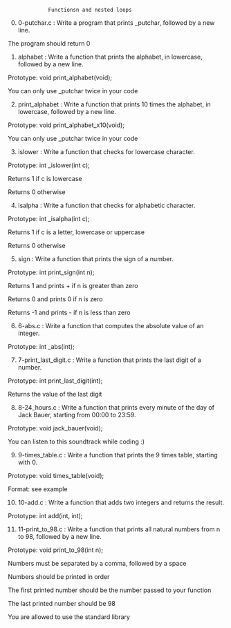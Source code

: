 
                 Functionsn and nested loops

0. 0-putchar.c : Write a program that prints _putchar, followed by a new line.



The program should return 0

1. alphabet : Write a function that prints the alphabet, in lowercase, followed by a new line.



Prototype: void print_alphabet(void);

You can only use _putchar twice in your code

2. print_alphabet : Write a function that prints 10 times the alphabet, in lowercase, followed by a new line.



Prototype: void print_alphabet_x10(void);

You can only use _putchar twice in your code

3. islower : Write a function that checks for lowercase character.



Prototype: int _islower(int c);

Returns 1 if c is lowercase

Returns 0 otherwise

4. isalpha :  Write a function that checks for alphabetic character.



Prototype: int _isalpha(int c);

Returns 1 if c is a letter, lowercase or uppercase

Returns 0 otherwise

5. sign : Write a function that prints the sign of a number.



Prototype: int print_sign(int n);

Returns 1 and prints + if n is greater than zero

Returns 0 and prints 0 if n is zero

Returns -1 and prints - if n is less than zero

6. 6-abs.c : Write a function that computes the absolute value of an integer.



Prototype: int _abs(int);

7. 7-print_last_digit.c : Write a function that prints the last digit of a number.



Prototype: int print_last_digit(int);

Returns the value of the last digit

8. 8-24_hours.c : Write a function that prints every minute of the day of Jack Bauer, starting from 00:00 to 23:59.



Prototype: void jack_bauer(void);

You can listen to this soundtrack while coding :)

9. 9-times_table.c : Write a function that prints the 9 times table, starting with 0.



Prototype: void times_table(void);

Format: see example

10. 10-add.c : Write a function that adds two integers and returns the result.



Prototype: int add(int, int);

11. 11-print_to_98.c : Write a function that prints all natural numbers from n to 98, followed by a new line.



Prototype: void print_to_98(int n);

Numbers must be separated by a comma, followed by a space

Numbers should be printed in order

The first printed number should be the number passed to your function

The last printed number should be 98

You are allowed to use the standard library


